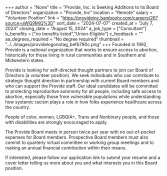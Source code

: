 +++
author = "None"
title = "Provide, Inc. is Seeking Additions to its Board of Directors"
organization = "Provide, Inc"
location = "Remote"
salary = "Volunteer Position"
link = "https://provideinc.bamboohr.com/careers/26?source=aWQ9MjQ%3D"
sort_date = "2024-07-07"
created_at = "July 7, 2024"
closing_date = "August 15, 2024"
a_job_type = ["Consultant"]
b_benefits = ["no benefits listed","Union-Eligible"]
c_feedback = ""
aa_degrees_required = "No degree required"
thumbnail = "../../images/providelogonotag_befb790c.png"
+++
Founded in 1992, Provide is a national organization that works to ensure access to abortion, historically for those living in rural communities and in Southern and Midwestern states. 

Provide is looking for self-directed thought partners to join our Board of Directors (a volunteer position). We seek individuals who can contribute to strategic thought direction in partnership with current Board members and who can support the Provide staff. Our ideal candidates will be committed to protecting reproductive autonomy for all people, including safe access to abortion, especially those from vulnerable populations while understanding how systemic racism plays a role in how folks experience healthcare across the country. 

People of color, women, LGBQIA+, Trans and Nonbinary people, and those with disabilities are strongly encouraged to apply.  

The Provide Board meets in person twice per year with no out-of-pocket expenses for Board members. Prospective Board members must also commit to quarterly virtual committee or working group meetings and to making an annual financial contribution within their means.  

If interested, please follow our application link to submit your resume and a cover letter telling us more about you and what interests you in this Board position.  